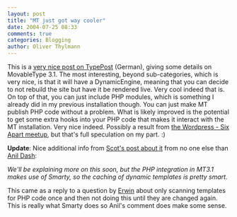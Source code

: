 ```yaml
---
layout: post
title: "MT just got way cooler"
date: 2004-07-25 08:33
comments: true
categories: Blogging
author: Oliver Thylmann
---
```



This is a [very nice post on TypePost](http://www.typeblog.de/archiv/2004/07/movable_type_31.html) (German), giving some details on MovableType 3.1. The most interesting, beyond sub-categories, which is very nice, is that it will have a DynamicEngine, meaning that you can decide to not rebuild the site but have it be rendered live. Very cool indeed that is. On top of that, you can just include PHP modules, which is something I already did in my previous installation though. You can just make MT publish PHP code without a problem. What is likely improved is the potential to get some extra hooks into your PHP code that makes it interact with the MT installation. Very nice indeed. Possibly a result from [the Wordpress - Six Apart meetup](http://www.loiclemeur.com/english/2004/06/mt_and_wordpres.html), but that's full speculation on my part. :)

**Update**: Nice additional info from [Scot's post about it](http://birdhouse.org/blog/archives/001380.php) from no one else than [Anil Dash](http://www.anildash.com/):

*We'll be explaining more on this soon, but the PHP integration in MT3.1 makes use of Smarty, so the caching of dynamic templates is pretty smart.*

This came as a reply to a question by [Erwin](http://www.transpontine.com/blog/) about only scanning templates for PHP code once and then not doing this until they are changed again. This is really what Smarty does so Anil's comment does make some sense.


